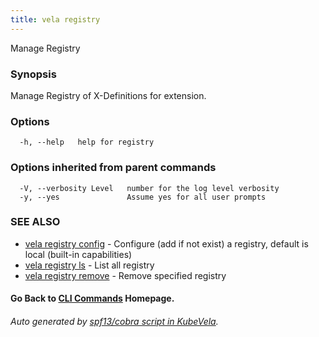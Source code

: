 ```yaml
---
title: vela registry
---
```


Manage Registry

### Synopsis

Manage Registry of X-Definitions for extension.

### Options

```
  -h, --help   help for registry
```

### Options inherited from parent commands

```
  -V, --verbosity Level   number for the log level verbosity
  -y, --yes               Assume yes for all user prompts
```

### SEE ALSO


* [vela registry config](vela_registry_config.md)	 - Configure (add if not exist) a registry, default is local (built-in capabilities)
* [vela registry ls](vela_registry_ls.md)	 - List all registry
* [vela registry remove](vela_registry_remove.md)	 - Remove specified registry

#### Go Back to [CLI Commands](vela.md) Homepage.


###### Auto generated by [spf13/cobra script in KubeVela](https://github.com/kubevela/kubevela/tree/master/hack/docgen).

